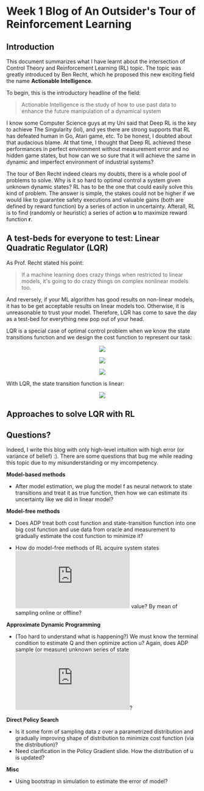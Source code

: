 # Week 1 Blog of An Outsider's Tour of Reinforcement Learning
## Introduction
This document summarizes what I have learnt about the intersection of Control Theory and Reinforcement Learning (RL) topic. The topic was greatly introduced by Ben Recht, which he proposed this new exciting field the name **Actionable Intelligence**.

To begin, this is the introductory headline of the field: 

> Actionable Intelligence is the study of  how to use past data to enhance the future manipulation of a dynamical system

I know some Computer Science guys at my Uni said that Deep RL is the key to achieve The Singularity (lol), and yes there are strong supports that RL has defeated human in Go, Atari game, etc. To be honest, I doubted about that audacious blame. At that time, I thought that Deep RL achieved these performances in perfect environment without measurement error and no hidden game states, but how can we so sure that it will achieve the same in dynamic and imperfect environment of industrial systems? 

The tour of Ben Recht indeed clears my doubts, there is a whole pool of problems to solve. Why is it so hard to optimal control a system given unknown dynamic states? RL has to be the one that could easily solve this kind of problem. The answer is simple, the stakes could not be higher if we would like to guarantee safety executions and valuable gains (both are defined by reward function) by a series of action in uncertainty. Afterall, RL is to find (randomly or heuristic) a series of action **u** to maximize reward function **r**.

## A test-beds for everyone to test: Linear Quadratic Regulator (LQR)

As Prof. Recht stated his point:

> If a machine learning does crazy things  when restricted to  linear models, it's going to do crazy things on complex nonlinear models too.

And reversely, if your ML algorithm has good results on non-linear models, it has to be get acceptable results on linear models too. Otherwise, it is unreasonable to trust your model. Therefore, LQR has come to save the day as a test-bed for everything new pop out of your head. 

LQR is a special case of optimal control problem when we know the state transitions function and we design the cost function to represent our task:

<p align="center">
  <img src="https://latex.codecogs.com/gif.latex?min&space;E_e[\sum_{t=1}^{T}C_t(x_t,&space;u_t)]">
</p>
<p align="center">
  <img src="https://latex.codecogs.com/gif.latex?x_{t&plus;1}&space;=&space;f_t(x_t,&space;u_t,&space;e_t)">
</p>
<p align="center">
  <img src="https://latex.codecogs.com/gif.latex?u_t&space;=&space;\pi_t(\tau_t)">
</p>

With LQR, the state transition function is linear:

<p align="center">
  <img src="https://latex.codecogs.com/gif.latex?x_{t&plus;1}&space;=&space;Ax_t&space;&plus;&space;Bu_t&space;&plus;&space;e_t">
</p>

  
## Approaches to solve LQR with RL


## Questions?

Indeed, I write this blog with only high-level intuition with high error (or variance of belief) :). There are some questions that bug me while reading this topic due to my misunderstanding or my imcompetency.

**Model-based methods**

- After model estimation, we plug the model f as neural network to state transitions and treat it as true function, then how we can estimate its uncertainty like we did in linear model?

**Model-free methods** 
- Does ADP treat both cost function and state-transition function into one big cost function and use data from oracle and measurement to gradually estimate the cost function to minimize it? 

- How do model-free methods of RL acquire system states ![alt text](https://latex.codecogs.com/gif.latex?x_t) value? By mean of sampling online or offline? 

**Approximate Dynamic Programming**
- (Too hard to understand what is happening?) We must know the terminal condition to estimate Q and then optimize action u?
Again, does ADP sample (or measure) unknown series of state ![alt text](https://latex.codecogs.com/gif.latex?x_t)? 

**Direct Policy Search**
- Is it some form of sampling data z over a parametrized distribution and gradually improving shape of distribution to minimize cost function (via the distribution)? 
- Need clarification in the Policy Gradient slide. How the distribution of u is updated?

**Misc**
- Using bootstrap in simulation to estimate the error of model?



